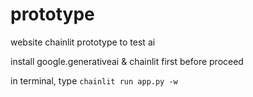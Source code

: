 # prototype
website chainlit prototype to test ai

install google.generativeai & chainlit first before proceed

in terminal, type `chainlit run app.py -w`
